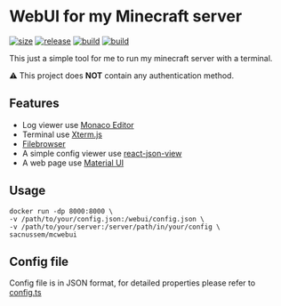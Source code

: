 # WebUI for my Minecraft server

[![size](https://badgen.net/docker/size/sacnussem/mcwebui/latest?icon=docker)](https://hub.docker.com/r/sacnussem/mcwebui)
[![release](https://badgen.net/github/release/arnesacnussem/mcwebui?icon=github)](https://github.com/arnesacnussem/mcwebui/releases/latest)
[![build](https://github.com/arnesacnussem/mcwebui/actions/workflows/release.yml/badge.svg)](https://github.com/arnesacnussem/mcwebui/actions/workflows/release.yml)
[![build](https://github.com/arnesacnussem/mcwebui/actions/workflows/docker-image.yml/badge.svg)](https://github.com/arnesacnussem/mcwebui/actions/workflows/docker-image.yml)

This just a simple tool for me to run my minecraft server with a terminal.

⚠️️ This project does **NOT** contain any authentication method.


## Features

-   Log viewer use [Monaco Editor](https://github.com/microsoft/monaco-editor)
-   Terminal use [Xterm.js](https://github.com/xtermjs/xterm.js)
-   [Filebrowser](https://github.com/filebrowser/filebrowser)
-   A simple config viewer use [react-json-view](https://github.com/mac-s-g/react-json-view)
-   A web page use [Material UI](https://mui.com/)


## Usage

```
docker run -dp 8000:8000 \
-v /path/to/your/config.json:/webui/config.json \
-v /path/to/your/server:/server/path/in/your/config \
sacnussem/mcwebui
```

## Config file

Config file is in JSON format, for detailed properties please refer to [config.ts](server/config.ts)
